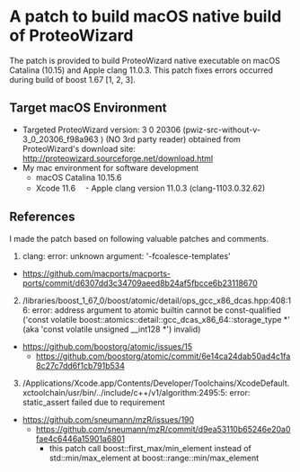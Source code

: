 # A patch to build macOS native build of ProteoWizard
The patch is provided to build ProteoWizard native executable on macOS Catalina (10.15) and Apple clang 11.0.3.
This patch fixes errors occurred during build of boost 1.67 [1, 2, 3].

## Target macOS Environment
- Targeted ProteoWizard version: 3 0 20306  (pwiz-src-without-v-3_0_20306_f98a963 )  (NO 3rd party reader) obtained from ProteoWizard's download site: http://proteowizard.sourceforge.net/download.html
- My mac environment for software development
  - macOS Catalina 10.15.6
  - Xcode 11.6
　- Apple clang version 11.0.3 (clang-1103.0.32.62)

## References
I made the patch based on following valuable patches and comments.

1. clang: error: unknown argument: '-fcoalesce-templates'
  - https://github.com/macports/macports-ports/commit/d6307dd3c34709aeed8b24af5fbcce6b23118670  
2. /libraries/boost_1_67_0/boost/atomic/detail/ops_gcc_x86_dcas.hpp:408:16: error: address argument to atomic builtin cannot be const-qualified ('const volatile boost::atomics::detail::gcc_dcas_x86_64::storage_type *' (aka 'const volatile unsigned __int128 *') invalid)
  - https://github.com/boostorg/atomic/issues/15
     - https://github.com/boostorg/atomic/commit/6e14ca24dab50ad4c1fa8c27c7dd6f1cb791b534
3. /Applications/Xcode.app/Contents/Developer/Toolchains/XcodeDefault.xctoolchain/usr/bin/../include/c++/v1/algorithm:2495:5: error: static_assert failed due to requirement 
  - https://github.com/sneumann/mzR/issues/190
     - https://github.com/sneumann/mzR/commit/d9ea53110b65246e20a0fae4c6446a15901a6801
       - this patch call boost::first_max/min_element instead of std::min/max_element at boost::range::min/max_element



